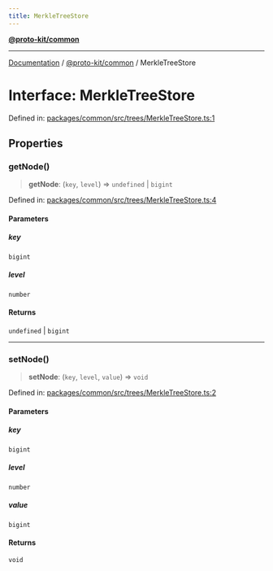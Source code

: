 ```yaml
---
title: MerkleTreeStore
---
```


[**@proto-kit/common**](../README.md)

***

[Documentation](../../../README.md) / [@proto-kit/common](../README.md) / MerkleTreeStore

# Interface: MerkleTreeStore

Defined in: [packages/common/src/trees/MerkleTreeStore.ts:1](https://github.com/proto-kit/framework/blob/28efa802e3737fc3b77339148b307ef7246f3ef1/packages/common/src/trees/MerkleTreeStore.ts#L1)

## Properties

### getNode()

> **getNode**: (`key`, `level`) => `undefined` \| `bigint`

Defined in: [packages/common/src/trees/MerkleTreeStore.ts:4](https://github.com/proto-kit/framework/blob/28efa802e3737fc3b77339148b307ef7246f3ef1/packages/common/src/trees/MerkleTreeStore.ts#L4)

#### Parameters

##### key

`bigint`

##### level

`number`

#### Returns

`undefined` \| `bigint`

***

### setNode()

> **setNode**: (`key`, `level`, `value`) => `void`

Defined in: [packages/common/src/trees/MerkleTreeStore.ts:2](https://github.com/proto-kit/framework/blob/28efa802e3737fc3b77339148b307ef7246f3ef1/packages/common/src/trees/MerkleTreeStore.ts#L2)

#### Parameters

##### key

`bigint`

##### level

`number`

##### value

`bigint`

#### Returns

`void`
